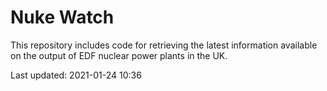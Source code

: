 # Nuke Watch

This repository includes code for retrieving the latest information available on the output of EDF nuclear power plants in the UK.

Last updated: 2021-01-24 10:36